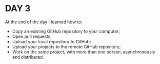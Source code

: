 # DAY 3

At the end of the day I learned how to:

* Copy an existing GitHub repository to your computer;
* Open pull requests;
* Upload your local repository to GitHub;
* Upload your projects to the remote GitHub repository;
* Work on the same project, with more than one person, asynchronously and distributed.
